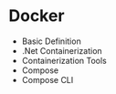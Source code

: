 # Docker

* Basic Definition
* .Net Containerization
* Containerization Tools
* Compose
* Compose CLI